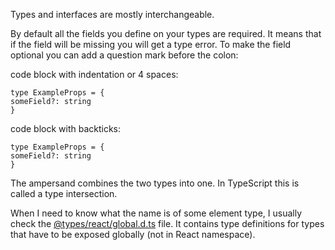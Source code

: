Types and interfaces are mostly interchangeable.

By default all the fields you define on your types are required. It means that if the field will be missing you will get a type error. To make the field optional you can add a question mark before the colon:

code block with indentation or 4 spaces:

    type ExampleProps = {
    someField?: string
    }

code block with backticks:

```
type ExampleProps = {
someField?: string
}
```


The ampersand combines the two types into one. In TypeScript this is called a type intersection.

When I need to know what the name is of some element type, I usually check the [@types/react/global.d.ts](https://github.com/DefinitelyTyped/DefinitelyTyped/blob/master/types/react/global.d.ts) file. It contains type definitions for types that have to be exposed globally (not in React namespace).